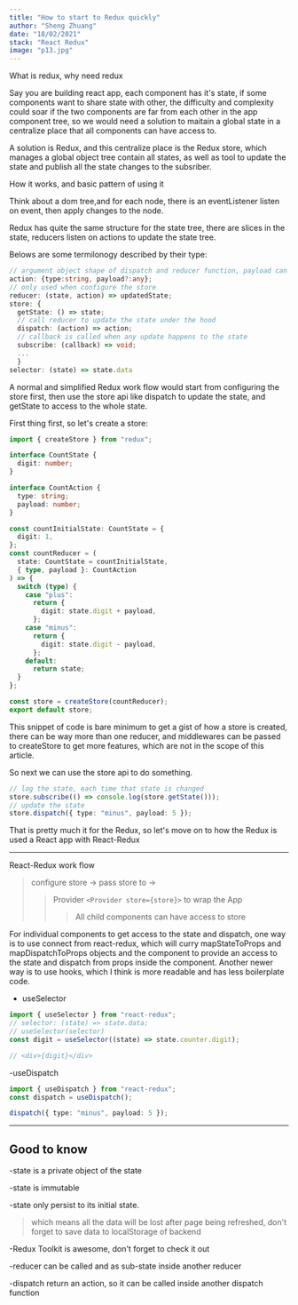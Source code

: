 ```yaml
---
title: "How to start to Redux quickly"
author: "Sheng Zhuang"
date: "18/02/2021"
stack: "React Redux"
image: "p13.jpg"
---
```


What is redux, why need redux

Say you are building react app, each component has it's state, if some components want to share state with other, the difficulty and complexity could soar if the two components are far from each other in the app component tree, so we would need a solution to maitain a global state in a centralize place that all components can have access to.

A solution is Redux, and this centralize place is the Redux store, which manages a global object tree contain all states, as well as tool to update the state and publish all the state changes to the subsriber.

How it works, and basic pattern of using it

Think about a dom tree,and for each node, there is an eventListener listen on event, then apply changes to the node.

Redux has quite the same structure for the state tree, there are slices in the state, reducers listen on actions to update the state tree.

Belows are some termilonogy described by their type:

```ts
// argument object shape of dispatch and reducer function, payload can be optional
action: {type:string, payload?:any};
// only used when configure the store
reducer: (state, action) => updatedState;
store: {
  getState: () => state;
  // call reducer to update the state under the hood
  dispatch: (action) => action;
  // callback is called when any update happens to the state
  subscribe: (callback) => void;
  ...
  }
selector: (state) => state.data
```

A normal and simplified Redux work flow would start from configuring the store first, then use the store api like dispatch to update the state, and getState to access to the whole state.

First thing first, so let's create a store:

```ts
import { createStore } from "redux";

interface CountState {
  digit: number;
}

interface CountAction {
  type: string;
  payload: number;
}

const countInitialState: CountState = {
  digit: 1,
};
const countReducer = (
  state: CountState = countInitialState,
  { type, payload }: CountAction
) => {
  switch (type) {
    case "plus":
      return {
        digit: state.digit + payload,
      };
    case "minus":
      return {
        digit: state.digit - payload,
      };
    default:
      return state;
  }
};

const store = createStore(countReducer);
export default store;
```

This snippet of code is bare minimum to get a gist of how a store is created, there can be way more than one reducer, and middlewares can be passed to createStore to get more features, which are not in the scope of this article.

So next we can use the store api to do something.

```ts
// log the state, each time that state is changed
store.subscribe(() => console.log(store.getState()));
// update the state
store.dispatch({ type: "minus", payload: 5 });
```

That is pretty much it for the Redux, so let's move on to how the Redux is used a React app with React-Redux

---

React-Redux work flow

> configure store -> pass store to ->
>
> > Provider `<Provider store={store}>` to wrap the App
> >
> > > All child components can have access to store

For individual components to get access to the state and dispatch, one way is to use connect from react-redux, which will curry mapStateToProps and mapDispatchToProps objects and the component to provide an access to the state and dispatch from props inside the component. Another newer way is to use hooks, which I think is more readable and has less boilerplate code.

- useSelector

```ts
import { useSelector } from "react-redux";
// selector: (state) => state.data;
// useSelector(selector)
const digit = useSelector((state) => state.counter.digit);

// <div>{digit}</div>
```

-useDispatch

```ts
import { useDispatch } from "react-redux";
const dispatch = useDispatch();

dispatch({ type: "minus", payload: 5 });
```

---

## Good to know

-state is a private object of the state

-state is immutable

-state only persist to its initial state.

> which means all the data will be lost after page being refreshed, don't forget to save data to localStorage of backend

-Redux Toolkit is awesome, don't forget to check it out

-reducer can be called and as sub-state inside another reducer

-dispatch return an action, so it can be called inside another dispatch function
